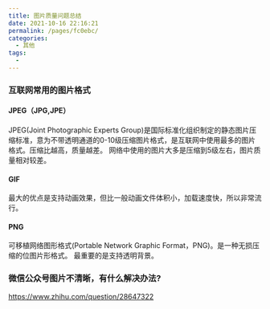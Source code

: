 ```yaml
---
title: 图片质量问题总结
date: 2021-10-16 22:16:21
permalink: /pages/fc0ebc/
categories:
  - 其他
tags:
  - 
---
```


### 互联网常用的图片格式

#### JPEG（JPG,JPE）
JPEG(Joint Photographic Experts Group)是国际标准化组织制定的静态图片压缩标准，意为不带透明通道的0-10级压缩图片格式，是互联网中使用最多的图片格式。压缩比越高，质量越差。
网络中使用的图片大多是压缩到5级左右，图片质量相对较差。


#### GIF
最大的优点是支持动画效果，但比一般动画文件体积小，加载速度快，所以非常流行。


#### PNG
可移植网络图形格式(Portable Network Graphic Format，PNG)。是一种无损压缩的位图片形格式。
最重要的是支持透明背景。



### 微信公众号图片不清晰，有什么解决办法?

<https://www.zhihu.com/question/28647322>